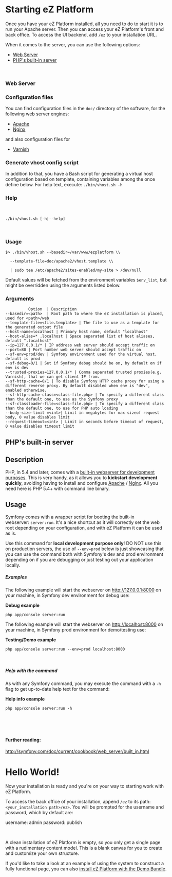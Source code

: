 

# Starting eZ Platform



Once you have your eZ Platform installed, all you need to do to start it is to run your Apache server. Then you can access your eZ Platform's front and back office. To access the UI backend, add `/ez` to your installation URL.

When it comes to the server, you can use the following options:

-   [Web Server](Web-Server_31429554.html)
-   [PHP's built-in server](31429556.html)

 
### Web Server

### Configuration files

You can find configuration files in the `doc/` directory of the software, for the following web server engines:

-   [Apache](https://github.com/ezsystems/ezplatform/tree/master/doc/apache2)
-   [Nginx](https://github.com/ezsystems/ezplatform/tree/master/doc/nginx)

and also configuration files for

-   [Varnish](https://github.com/ezsystems/ezplatform/blob/master/doc/varnish/varnish.md)

### Generate vhost config script

In addition to that, you have a Bash script for generating a virtual host configuration based on template, containing variables among the once define below.
For help text, execute: `./bin/vhost.sh -h`

### Help

 

``` bash:
./bin/vhost.sh [-h|--help]
```

 

### Usage

``` bash:
$> ./bin/vhost.sh --basedir=/var/www/ezplatform \\

  --template-file=doc/apache2/vhost.template \\

  | sudo tee /etc/apache2/sites-enabled/my-site > /dev/null
```

Default values will be fetched from the environment variables `$env_list`, but might be overridden using the arguments listed below.

### Arguments

              Option  | Description
    --basedir=<path>  | Root path to where the eZ installation is placed, used for <path>/web
    --template-file=<file.template> | The file to use as a template for the generated output file
    --host-name=localhost | Primary host name, default "localhost"
    --host-alias=* .localhost | Space separated list of host aliases, default ".localhost"
    --ip=127.0.0.1/* | IP address web server should accept traffic on
    --port=80 | Port number web server should accept traffic on
    --sf-env=prod/dev | Symfony environment used for the virtual host, default is prod
    --sf-debug=0/1 | Set if Symfony debug should be on, by default on if env is dev
    --trusted-proxies=127.0.0.1/* | Comma separated trusted proxies(e.g. Varnish), that we can get client IP from.
    --sf-http-cache=0/1 | To disable Symfony HTTP cache proxy for using a different reverse proxy. By default disabled when env is "dev", enabled otherwise.
    --sf-http-cache-class=<class-file.php> | To specify a different class than the default one, to use as the Symfony proxy
    --sf-classloader-file=<class-file.php> | To specify a different class than the default one, to use for PHP auto loading
    --body-size-limit =<int>| Limit in megabytes for max sizeof request body, 0 value disables limit
    --request-timeout=<int> | Limit in seconds before timeout of request, 0 value disables timeout limit



## PHP's built-in server


## Description

PHP, in 5.4 and later, comes with a [built-in webserver for development purposes](http://php.net/manual/en/features.commandline.webserver.php). This is very handy, as it allows you to **kickstart development quickly**, avoiding having to install and configure [Apache](https://github.com/ezsystems/ezplatform/tree/master/doc/apache2) / [Nginx](https://github.com/ezsystems/ezplatform/tree/master/doc/nginx). All you need here is PHP 5.4+ with command line binary.

## Usage

Symfony comes with a wrapper script for booting the built-in webserver: `server:run`. It's a nice shortcut as it will correctly set the web root depending on your configuration, and with eZ Platform it can be used as is.

Use this command for **local development purpose only**!
DO NOT use this on production servers, the use of `--env=prod` below is just showcasing that you can use the command both with Symfony's dev and prod environment depending on if you are debugging or just testing out your application locally.

##### Examples

The following example will start the webserver on <http://127.0.0.1:8000> on your machine, in Symfony dev environment for debug use:

**Debug example**

``` bash:
php app/console server:run
```

The following example will start the webserver on [http://localhost:8000](http://localhost:8000/) on your machine, in Symfony prod environment for demo/testing use:

**Testing/Demo example**

``` bash:
php app/console server:run --env=prod localhost:8000
```

 

##### **Help with the command**

As with any Symfony command, you may execute the command with a `-h` flag to get up-to-date help text for the command:

**Help info example**

``` bash:
php app/console server:run -h
```

 

 

#### Further reading:

<http://symfony.com/doc/current/cookbook/web_server/built_in.html>



# Hello World!

Now your installation is ready and you're on your way to starting work with eZ Platform.

To access the back office of your installation, append `/ez` to its path: `<your_installation path>/ez>`. You will be prompted for the username and password, which by default are:

username: admin
password: publish

 

A clean installation of eZ Platform is empty, so you only get a single page with a rudimentary content model. This is a blank canvas for you to create and customize your own structure.

If you'd like to take a look at an example of using the system to construct a fully functional page, you can also [install eZ Platform with the Demo Bundle](eZ-Platform-Demo_31429540.html).

 

